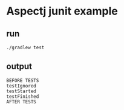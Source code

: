 # Aspectj junit example

## run 

```bash
./gradlew test
```

## output

    BEFORE TESTS
    testIgnored
    testStarted
    testFinished
    AFTER TESTS
